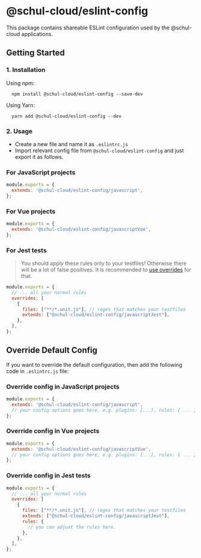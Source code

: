 # @schul-cloud/eslint-config

This package contains shareable ESLint configuration used by the @schul-cloud applications.

## Getting Started

### 1. Installation

Using npm:

```shell
  npm install @schul-cloud/eslint-config --save-dev
```

Using Yarn:

```shell
  yarn add @schul-cloud/eslint-config --dev
```

### 2. Usage

* Create a new file and name it as `.eslintrc.js`
* Import relevant config file from `@schul-cloud/eslint-config` and just export it as follows.

### For JavaScript projects

```javascript
module.exports = {
  extends: '@schul-cloud/eslint-config/javascript',
};
```

### For Vue projects

```javascript
module.exports = {
  extends: '@schul-cloud/eslint-config/javascriptVue',
};
```

### For Jest tests

> You should apply these rules only to your testfiles! Otherwise there will be a lot of false positives. It is recommended to [use overrides](https://eslint.org/docs/user-guide/configuring#disabling-rules-only-for-a-group-of-files) for that.

```javascript
module.exports = {
  // ... all your normal rules
  overrides: [
    {
      files: ["**/*.unit.js"], // regex that matches your testfiles
      extends: ["@schul-cloud/eslint-config/javascriptJest"],
    },
  ],
};
```

## Override Default Config

If you want to override the default configuration, then add the following code in `.eslintrc.js` file:

### Override config in JavaScript projects

```javascript
module.exports = {
  extends: '@schul-cloud/eslint-config/javascript',
  // your config options goes here, e.g. plugins: [...], rules: { ... }
};
```

### Override config in Vue projects

```javascript
module.exports = {
  extends: '@schul-cloud/eslint-config/javascriptVue',
  // your config options goes here, e.g. plugins: [...], rules: { ... }
};
```

### Override config in Jest tests

```javascript
module.exports = {
  // ... all your normal rules
  overrides: [
    {
      files: ["**/*.unit.js"], // regex that matches your testfiles
      extends: ["@schul-cloud/eslint-config/javascriptJest"],
      rules: {
        // you can adjust the rules here.
      },
    },
  ],
};
```
